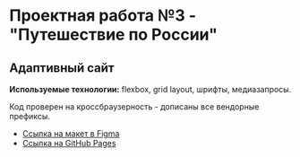 
 # Проектная работа №3 - "Путешествие по России"

## Aдаптивный сайт


**Используемые технологии:** flexbox, grid layout, шрифты, медиазапросы.

Код проверен  на кроссбраузерность - дописаны все вендорные префиксы.


* [Ссылка на макет в Figma](https://www.figma.com/file/5S2WSbEFL6awjVWJ0NWL8Q/Sprint-3_-Russia-_-desktop-mobile?node-id=28503%3A0)
* [Ссылка на GitHub Pages](https://nikitastruchkov.github.io/russian-travel/index.html)
